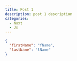 ```yaml
---
title: Post 1
description: post 1 description
categories:
  - Nuxt
  - Js
---
```


```json [post1.md]
{
  "firstName": "fName",
  "lastName": "lName"
}
```
